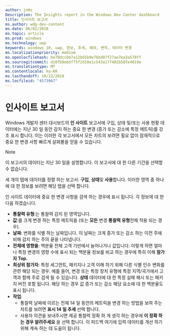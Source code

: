 ```yaml
---
author: jnHs
Description: The Insights report in the Windows Dev Center dashboard
title: 인사이트 보고서
ms.author: wdg-dev-content
ms.date: 06/01/2018
ms.topic: article
ms.prod: windows
ms.technology: uwp
keywords: windows 10, uwp, 정보, 추세, 예외, 변칙, 데이터 변경
ms.localizationpriority: medium
ms.openlocfilehash: be70dccbb7a12b65b9e7bbd07f27ae7ea3a578ff
ms.sourcegitcommit: d10fb9eb5f75f2d10e1c543a177402b50fe4019e
ms.translationtype: MT
ms.contentlocale: ko-KR
ms.lasthandoff: 10/12/2018
ms.locfileid: "4573967"
---
```

# <a name="insights-report"></a>인사이트 보고서


Windows 개발자 센터 대시보드의 **인 사이트** 보고서에 구입, 상태 및/또는 사용 현황 데이터에는 지난 30 일 동안 감지 하는 중요 한 변경 (증가 또는 감소에 특정 메트릭)를 강조 표시 합니다. 이는 이러한 각 보고서에서 모든 차트의 보려면 필요 없이 잠재적으로 중요 한 변경 사항 빠르게 살펴볼을 얻을 수 있습니다.

> [!NOTE]
> 이 보고서의 데이터는 지난 30 일을 설명합니다. 이 보고서에 대 한 다른 기간을 선택할 수 없습니다.

세 개의 탭에 데이터를 정렬 하는 보고서: **구입**, **상태**및 **사용**합니다. 이러한 영역 중 하나에 대 한 정보를 보려면 해당 탭을 선택 합니다.

인 사이트 데이터에 중요 한 변경 사항을 검색 하는 경우에 표시 됩니다. 각 정보에 대 한 다음 하겠습니다.
- **통찰력 유형**:는 통찰력 감지 된 영역입니다.
- **값**:를 크게 변경 하는 특정 메트릭을 (또는 **모든** 변경 **통찰력 유형**전체 적용 되는 경우).
- **날짜**: 변화를 식별 하는 날짜입니다. 이 날짜는 크게 증가 또는 감소 하는 이전 주에 비해 감지 하는 주의 끝을 나타냅니다.
- **전체에 영향을**: 백분율 전체 고객 기반에서 늘어나거나 값입니다. 이렇게 하면 얼마나 특정 변경의 영향 수에 표시 되는 백분율 정보를 비교 하는 경우에 특히 이해 **참가자 Top.**
- **최상위 참가자**: 특정 세그먼트, 패키지나 고객 이해 하기 위해 다른 식별 인수 변화를 관련 해당 되는 경우. 예를 들어, 변경 또는 특정 장치 유형에 특정 지역/국가에서 고객과 함께 주로 검색 될 수 있습니다. **상태** 데이터에 대 한 특정 실패 해시 또는 패키지 버전 포함 됩니다. 해당 하는 경우 값 증가 또는 감소 해당 요소에 대 한 백분율도 표시 됩니다.
- **작업**:
   - 통찰력 날짜에 이르는 전체 14 일 동안의 메트릭을 변경 하는 방법을 보여 주는 차트를 보려면 **표시 14 일 추세** 선택 합니다.
   - 사용자 의견을 보내주시면 제공 통찰력 정확 하 게 생각 하는 경우에 **이 정확 하는 경우 알려주세요** 을 선택 합니다. 이 피드백 여기에 입력 데이터를 개선 하기 위해 계속 하는 데 도움이 됩니다. 

